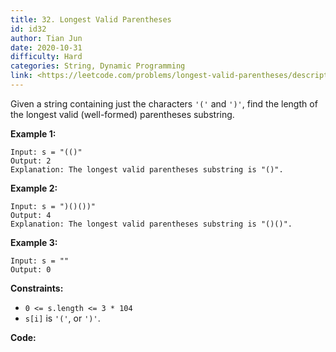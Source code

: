 ```yaml
---
title: 32. Longest Valid Parentheses
id: id32
author: Tian Jun
date: 2020-10-31
difficulty: Hard
categories: String, Dynamic Programming
link: <https://leetcode.com/problems/longest-valid-parentheses/description/>
---
```


Given a string containing just the characters `'('` and `')'`, find the length
of the longest valid (well-formed) parentheses substring.



**Example 1:**
            
	Input: s = "(()"    
	Output: 2    
	Explanation: The longest valid parentheses substring is "()".    

**Example 2:**
            
	Input: s = ")()())"    
	Output: 4    
	Explanation: The longest valid parentheses substring is "()()".    

**Example 3:**
            
	Input: s = ""    
	Output: 0    



**Constraints:**

  * `0 <= s.length <= 3 * 104`
  * `s[i]` is `'('`, or `')'`.


**Code:**
